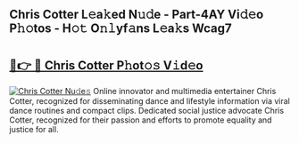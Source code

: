 ## Chris Cotter L𝚎a𝚔ed N𝚞𝚍e - Part-4AY Vi𝚍𝚎o P𝚑𝚘tos - H𝚘𝚝 O𝚗𝚕yf𝚊ns L𝚎a𝚔s Wcag7

# <h2><a href="http://kfaya0b.oniu.top/?m=Chris+Cotter">🔗👉 🔴 Chris Cotter P𝚑ot𝚘𝚜 V𝚒d𝚎o</a></h2>

[![Chris Cotter Nu𝚍e𝚜](https://i.imgur.com/0qMVB7G.gif)](http://kfaya0b.oniu.top/?m=Chris+Cotter)
Online innovator and multimedia entertainer Chris Cotter, recognized for disseminating dance and lifestyle information via viral dance routines and compact clips. Dedicated social justice advocate Chris Cotter, recognized for their passion and efforts to promote equality and justice for all.  
